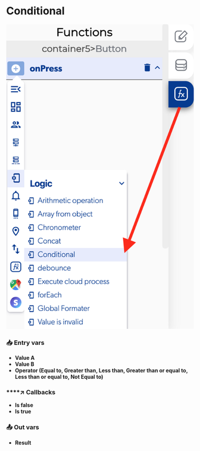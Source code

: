 # Conditional

![](../../../.gitbook/assets/captura-de-pantalla-2020-02-10-a-la-s-12.16.34.png)



### 📥 Entry vars <a id="entry-vars"></a>

* **Value A**
* **Value B**
* **Operator \(Equal to, Greater than, Less than, Greater than or equal to, Less than or equal to, Not Equal to\)**

### \*\*\*\*↗ **Callbacks**

* **Is false**
* **Is true**

### 📤 Out vars <a id="entry-vars"></a>

* **Result**

